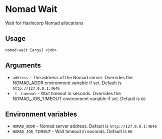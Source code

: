 # Nomad Wait
Wait for Hashicorp Nomad allocations

## Usage

`nomad-wait [args] <job>`

## Arguments

- `address` - The address of the Nomad server.
              Overrides the NOMAD_ADDR environment variable if set. 
              Default is `http://127.0.0.1:4646`
- `-t` `-timeout` - Wait timeout in seconds.
                    Overrides the NOMAD_JOB_TIMEOUT environment variable if set.
                    Default is `60`

## Environment variables

- `NOMAD_ADDR` - Nomad server address.
                 Default is `http://127.0.0.1:4646`
- `NOMAD_JOB_TIMEOUT` - Wait timeout in seconds.
                        Default is `60`

